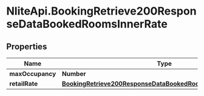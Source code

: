 # NliteApi.BookingRetrieve200ResponseDataBookedRoomsInnerRate

## Properties

Name | Type | Description | Notes
------------ | ------------- | ------------- | -------------
**maxOccupancy** | **Number** |  | [optional] 
**retailRate** | [**BookingRetrieve200ResponseDataBookedRoomsInnerRateRetailRate**](BookingRetrieve200ResponseDataBookedRoomsInnerRateRetailRate.md) |  | [optional] 


